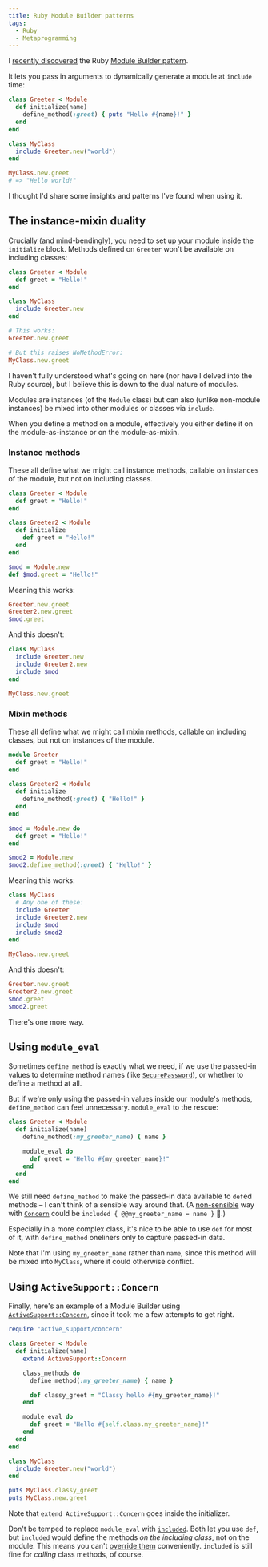 ```yaml
---
title: Ruby Module Builder patterns
tags:
  - Ruby
  - Metaprogramming
---
```


I [recently discovered](https://ruby.social/@henrik/110673354335407050) the Ruby [Module Builder pattern](https://dejimata.com/2017/5/20/the-ruby-module-builder-pattern).

It lets you pass in arguments to dynamically generate a module at `include` time:

``` ruby
class Greeter < Module
  def initialize(name)
    define_method(:greet) { puts "Hello #{name}!" }
  end
end

class MyClass
  include Greeter.new("world")
end

MyClass.new.greet
# => "Hello world!"
```

I thought I'd share some insights and patterns I've found when using it.

## The instance-mixin duality

Crucially (and mind-bendingly), you need to set up your module inside the `initialize` block. Methods defined on `Greeter` won't be available on including classes:

``` ruby
class Greeter < Module
  def greet = "Hello!"
end

class MyClass
  include Greeter.new
end

# This works:
Greeter.new.greet

# But this raises NoMethodError:
MyClass.new.greet
```

I haven't fully understood what's going on here (nor have I delved into the Ruby source), but I believe this is down to the dual nature of modules.

Modules are instances (of the `Module` class) but can also (unlike non-module instances) be mixed into other modules or classes via `include`.

When you define a method on a module, effectively you either define it on the module-as-instance or on the module-as-mixin.

### Instance methods

These all define what we might call instance methods, callable on instances of the module, but not on including classes.

``` ruby
class Greeter < Module
  def greet = "Hello!"
end

class Greeter2 < Module
  def initialize
    def greet = "Hello!"
  end
end

$mod = Module.new
def $mod.greet = "Hello!"
```

Meaning this works:

``` ruby
Greeter.new.greet
Greeter2.new.greet
$mod.greet
```

And this doesn't:

``` ruby
class MyClass
  include Greeter.new
  include Greeter2.new
  include $mod
end

MyClass.new.greet
```

### Mixin methods

These all define what we might call mixin methods, callable on including classes, but not on instances of the module.

``` ruby
module Greeter
  def greet = "Hello!"
end

class Greeter2 < Module
  def initialize
    define_method(:greet) { "Hello!" }
  end
end

$mod = Module.new do
  def greet = "Hello!"
end

$mod2 = Module.new
$mod2.define_method(:greet) { "Hello!" }
```

Meaning this works:

``` ruby
class MyClass
  # Any one of these:
  include Greeter
  include Greeter2.new
  include $mod
  include $mod2
end

MyClass.new.greet
```

And this doesn't:


``` ruby
Greeter.new.greet
Greeter2.new.greet
$mod.greet
$mod2.greet
```

There's one more way.

## Using `module_eval`

Sometimes `define_method` is exactly what we need, if we use the passed-in values to determine method names (like [`SecurePassword`](https://github.com/rails/rails/blob/a5fc471b3f4bbd02e6be38dae023526a49e7d049/activemodel/lib/active_model/secure_password.rb#L149-L152)), or whether to define a method at all.

But if we're only using the passed-in values inside our module's methods, `define_method` can feel unnecessary. `module_eval` to the rescue:

``` ruby
class Greeter < Module
  def initialize(name)
    define_method(:my_greeter_name) { name }

    module_eval do
      def greet = "Hello #{my_greeter_name}!"
    end
  end
end
```

We still need `define_method` to make the passed-in data available to `def`ed methods – I can't think of a sensible way around that. (A [non-sensible](https://stackoverflow.com/questions/33762366/are-ruby-class-variables-bad) way with [`Concern`](https://api.rubyonrails.org/v7.0.6/classes/ActiveSupport/Concern.html`) could be `included { @@my_greeter_name = name }` 🙈.)

Especially in a more complex class, it's nice to be able to use `def` for most of it, with `define_method` oneliners only to capture passed-in data.

Note that I'm using `my_greeter_name` rather than `name`, since this method will be mixed into `MyClass`, where it could otherwise conflict.


## Using `ActiveSupport::Concern`

Finally, here's an example of a Module Builder using [`ActiveSupport::Concern`](https://api.rubyonrails.org/v7.0.6/classes/ActiveSupport/Concern.html#method-i-included), since it took me a few attempts to get right.

``` ruby
require "active_support/concern"

class Greeter < Module
  def initialize(name)
    extend ActiveSupport::Concern

    class_methods do
      define_method(:my_greeter_name) { name }

      def classy_greet = "Classy hello #{my_greeter_name}!"
    end

    module_eval do
      def greet = "Hello #{self.class.my_greeter_name}!"
    end
  end
end

class MyClass
  include Greeter.new("world")
end

puts MyClass.classy_greet
puts MyClass.new.greet
```

Note that `extend ActiveSupport::Concern` goes inside the initializer.

Don't be temped to replace `module_eval` with [`included`](https://api.rubyonrails.org/v7.0.6/classes/ActiveSupport/Concern.html#method-i-included). Both let you use `def`, but `included` would define the methods *on the including class*, not on the module. This means you can't [override them](/2013/07/dsom/) conveniently. `included` is still fine for *calling* class methods, of course.
